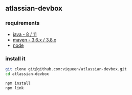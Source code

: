 ## atlassian-devbox

### requirements

* [java - 8 / 11](https://adoptopenjdk.net/)
* [maven - 3.6.x / 3.8.x](https://maven.apache.org/install.html)
* [node](https://nodejs.org/en/)

### install it

```bash
git clone git@github.com:viqueen/atlassian-devbox.git
cd atlassian-devbox

npm install
npm link
```